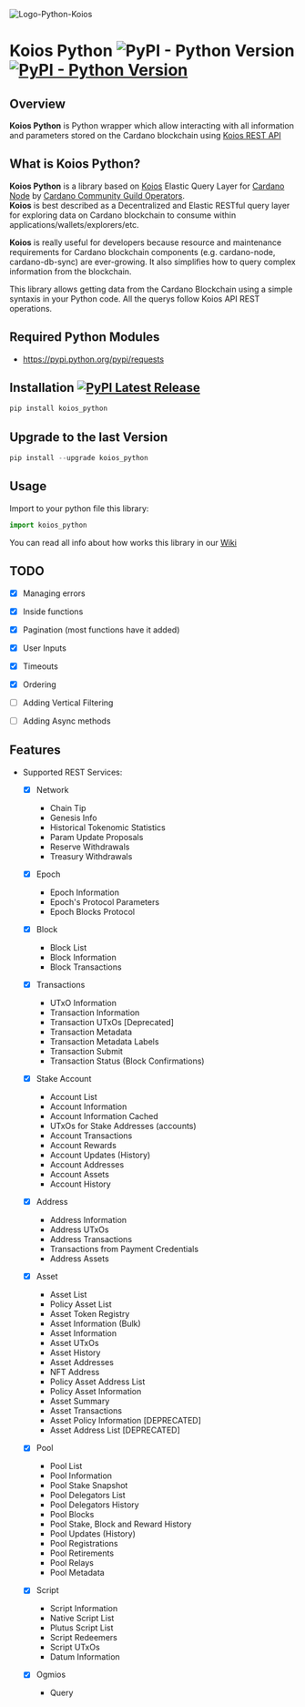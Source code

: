 
![Logo-Python-Koios](https://github.com/cardano-community/koios-python/assets/82296005/46656e85-e292-4975-99df-e03dd1f4f9ae)


# Koios Python ![PyPI - Python Version](https://img.shields.io/badge/python-%3E%3D3.8-blue) [![PyPI - Python Version](https://img.shields.io/badge/pypi%20package-v2.0.0-green)](https://pypi.org/project/koios-python/)

## Overview
**Koios Python** is Python wrapper which allow interacting with all information and parameters stored on the Cardano blockchain using [Koios REST API](https://api.koios.rest/)


## What is Koios Python? 
**Koios Python** is a library based on [Koios](https://www.koios.rest/) Elastic Query Layer for [Cardano Node](https://github.com/input-output-hk/cardano-node/) by [Cardano Community Guild Operators](https://github.com/cardano-community). <br>
**Koios** is best described as a Decentralized and Elastic RESTful query layer for exploring data on Cardano blockchain to consume within applications/wallets/explorers/etc. <p>
**Koios** is really useful for developers because resource and maintenance requirements for Cardano blockchain components (e.g. cardano-node, cardano-db-sync) are ever-growing. It also simplifies how to query complex information from the blockchain.
    
This library allows getting data from the Cardano Blockchain using a simple syntaxis in your Python code. All the querys follow Koios API REST operations.

Required Python Modules
--------------
* https://pypi.python.org/pypi/requests

## Installation [![PyPI Latest Release](https://img.shields.io/pypi/v/koios-python.svg)](https://pypi.org/project/koios-python/)
```python
pip install koios_python
```
    
## Upgrade to the last Version
```python
pip install --upgrade koios_python
```
    
## Usage
Import to your python file this library:
    
```python
import koios_python
```

You can read all info about how works this library in our [Wiki](https://github.com/cardano-community/koios-python/wiki)
    
## TODO
- [x] Managing errors 
- [x] Inside functions 
- [x] Pagination (most functions have it added)
- [x] User Inputs
- [x] Timeouts
- [x] Ordering
- [ ] Adding Vertical Filtering
- [ ] Adding Async methods



## Features  
- Supported REST Services:
    - [x] Network
        - Chain Tip
        - Genesis Info
        - Historical Tokenomic Statistics
        - Param Update Proposals
        - Reserve Withdrawals
        - Treasury Withdrawals
          
    - [x] Epoch
        - Epoch Information
        - Epoch's Protocol Parameters
        - Epoch Blocks Protocol
          
    - [x] Block
        - Block List
        - Block Information
        - Block Transactions
          
    - [x] Transactions
        - UTxO Information
        - Transaction Information
        - Transaction UTxOs [Deprecated]
        - Transaction Metadata
        - Transaction Metadata Labels
        - Transaction Submit
        - Transaction Status (Block Confirmations)
          
    - [x] Stake Account
        - Account List
        - Account Information
        - Account Information Cached
        - UTxOs for Stake Addresses (accounts)
        - Account Transactions
        - Account Rewards
        - Account Updates (History)
        - Account Addresses
        - Account Assets
        - Account History

    - [x] Address
        - Address Information
        - Address UTxOs
        - Address Transactions
        - Transactions from Payment Credentials
        - Address Assets
          
    - [x] Asset
        - Asset List
        - Policy Asset List
        - Asset Token Registry
        - Asset Information (Bulk)
        - Asset Information
        - Asset UTxOs
        - Asset History
        - Asset Addresses
        - NFT Address
        - Policy Asset Address List
        - Policy Asset Information
        - Asset Summary
        - Asset Transactions
        - Asset Policy Information [DEPRECATED]
        - Asset Address List [DEPRECATED]

    - [x] Pool
        - Pool List
        - Pool Information
        - Pool Stake Snapshot
        - Pool Delegators List
        - Pool Delegators History
        - Pool Blocks
        - Pool Stake, Block and Reward History
        - Pool Updates (History)
        - Pool Registrations
        - Pool Retirements
        - Pool Relays
        - Pool Metadata
          
    - [x] Script
        - Script Information
        - Native Script List
        - Plutus Script List
        - Script Redeemers
        - Script UTxOs
        - Datum Information

    - [x] Ogmios
        - Query

